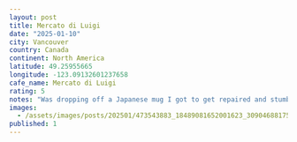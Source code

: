 ```yaml
---
layout: post
title: Mercato di Luigi
date: "2025-01-10"
city: Vancouver
country: Canada
continent: North America
latitude: 49.25955665
longitude: -123.09132601237658
cafe_name: Mercato di Luigi
rating: 5
notes: "Was dropping off a Japanese mug I got to get repaired and stumbled across for an afternoon americano, must return for the pasta which looked unreal. #worldcoffeetour"
images:
  - /assets/images/posts/202501/473543883_18489081652001623_3090468817512826369_n_18282350014223837.jpg
published: 1
---
```

